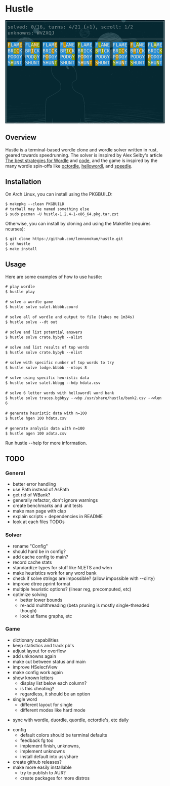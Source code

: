 # Hustle
![preview](data/preview.png)

## Overview
Hustle is a terminal-based wordle clone and wordle solver written in
rust, geared towards speedrunning. The solver is inspired by Alex
Selby's article [The best strategies for Wordle](http://sonorouschocolate.com/notes/index.php/The_best_strategies_for_Wordle)
and [code](https://github.com/alex1770/wordle), and the game is
inspired by the many wordle spin-offs like
[octordle](https://octordle.com),
[hellowordl](https://hellowordl.net), and
[speedle](https://tck.mn/speedle/).

## Installation
On Arch Linux, you can install using the PKGBUILD:
```
$ makepkg --clean PKGBUILD
# tarball may be named something else
$ sudo pacman -U hustle-1.2.4-1-x86_64.pkg.tar.zst
```
Otherwise, you can install by cloning and using the Makefile (requires ncurses):
```
$ git clone https://github.com/lennonokun/hustle.git
$ cd hustle
$ make install
```

## Usage
Here are some examples of how to use hustle:
```
# play wordle
$ hustle play

# solve a wordle game
$ hustle solve salet.bbbbb.courd

# solve all of wordle and output to file (takes me 1m34s)
$ hustle solve --dt out

# solve and list potential answers
$ hustle solve crate.bybyb --alist

# solve and list results of top words
$ hustle solve crate.bybyb --elist

# solve with specific number of top words to try
$ hustle solve lodge.bbbbb --ntops 8

# solve using specific heuristic data
$ hustle solve salet.bbbgg --hdp hdata.csv

# solve 6 letter words with hellowordl word bank
$ hustle solve traces.bgbbyy --wbp /usr/share/hustle/bank2.csv --wlen 6

# generate heuristic data with n=100
$ hustle hgen 100 hdata.csv

# generate analysis data with n=100
$ hustle agen 100 adata.csv
```
Run hustle --help for more information.

## TODO
### General
* better error handling
* use Path instead of AsPath
* get rid of WBank?
* generally refactor, don't ignore warnings
* create benchmarks and unit tests
* make man page with clap
* explain scripts + dependencies in README
* look at each files TODOs
### Solver
* rename "Config"
* should hard be in config?
* add cache config to main?
* record cache stats
* standardize types for stuff like NLETS and wlen
* make heuristics work for any word bank
* check if solve strings are impossible? (allow impossible with --dirty)
* improve dtree pprint format
* multiple heuristic options? (linear reg, precomputed, etc)
* optimize solving
  - better lower bounds
  - re-add multithreading
    (beta pruning is mostly single-threaded though)
  - look at flame graphs, etc
### Game
* dictionary capabilities
* keep statistics and track pb's
* adjust layout for overflow
* add unknowns again
* make cut between status and main
* improve HSelectView
* make config work again
* show known letters
  - display list below each column?
  - is this cheating?
  - regardless, it should be an option
* single word
  - different layout for single
  - different modes like hard mode
- sync with wordle, duordle, quordle, octordle's, etc daily
* config
  - default colors should be terminal defaults
  - feedback fg too
  - implement finish, unknowns, 
  - implement unknowns
  - install default into usr/share
* create github releases?
* make more easily installable
  - try to publish to AUR?
  - create packages for more distros
